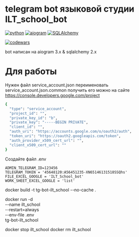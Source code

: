 # telegram bot языковой студии ILT_school_bot

[![python](https://img.shields.io/badge/python-3.11-green)](https://img.shields.io/badge/python-3.11-green) [![aiogram](https://img.shields.io/badge/aiogram-3.0.0b7-green)](https://img.shields.io/badge/aiogram-3.0.0b7-green) [![SQLAlchemy](https://img.shields.io/badge/SQLAlchemy-2.0-green)](https://img.shields.io/badge/SQLAlchemy-2.0-green)

[![codewars](https://www.codewars.com/users/Kazykan/badges/small)](https://www.codewars.com/users/Kazykan/)

bot написан на aiogram 3.x & sqlalchemy 2.x

# Для работы
Нужен файл service_account.json переименовать service_account.json.common получить его можно на сайте https://console.developers.google.com/project
```sh
{
  "type": "service_account",
  "project_id": "",
  "private_key_id": "b",
  "private_key": "-----BEGIN PRIVATE",
  "client_id": "",
  "auth_uri": "https://accounts.google.com/o/oauth2/auth",
  "token_uri": "https://oauth2.googleapis.com/token",
  "auth_provider_x509_cert_url": "",
  "client_x509_cert_url": ""
}
```

Создайте файл .env
```
ADMIN_TELEGRAM_ID=123456
TELEGRAM_TOKEN = '45648120:A56451235-XN65146131518SSQhs'
FILE_EXCEL_GOOGLE = 'ILT_School_bot'
WORK_SHEET_EXCEL_GOOGLE = 'list'
```

docker build -t tg-bot-ilt_school --no-cache .

docker run -d \
  --name ilt_school \
  --restart=always \
  --env-file .env \
  tg-bot-ilt_school

docker stop ilt_school
docker rm ilt_school 
